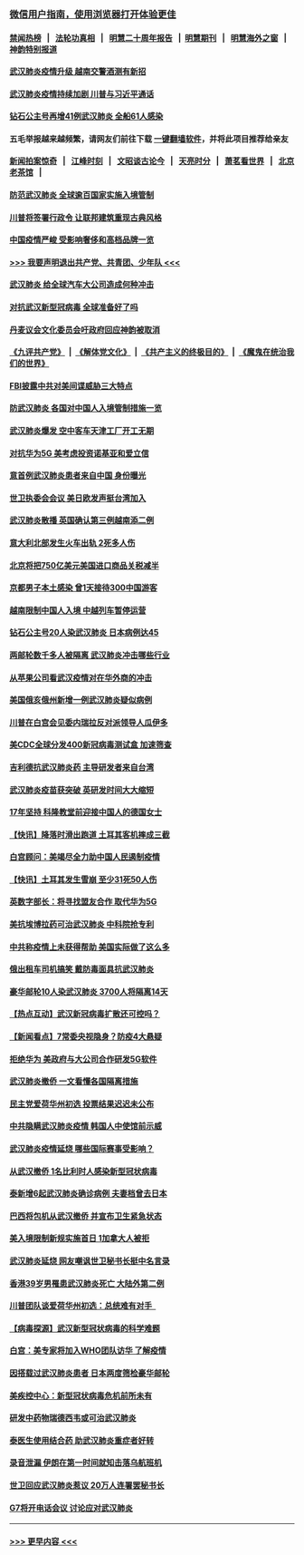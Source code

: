 ### [微信用户指南，使用浏览器打开体验更佳](https://github.com/gfw-breaker/banned-news1/blob/master/indexes/wechat-guide.md?t=0)
#### [禁闻热榜](热点新闻.md?t=0)  &nbsp;&nbsp;|&nbsp;&nbsp; [法轮功真相](https://github.com/gfw-breaker/truth/blob/master/README.md?t=0) &nbsp;&nbsp;|&nbsp;&nbsp; [明慧二十周年报告](https://github.com/gfw-breaker/mh-reports/blob/master/README.md?t=0) &nbsp;&nbsp;|&nbsp;&nbsp;[明慧期刊](https://github.com/gfw-breaker/mh-qikan) &nbsp;&nbsp;|&nbsp;&nbsp; [明慧海外之窗](https://github.com/gfw-breaker/mh-news/blob/master/README.md?t=0) &nbsp;&nbsp;|&nbsp;&nbsp; [神韵特别报道](https://github.com/gfw-breaker/mh-news/blob/master/shenyun.md?t=0)
#### [武汉肺炎疫情升级 越南交警酒测有新招](../pages/nsc418/n11851632.md?t=02072244) 
#### [武汉肺炎疫情持续加剧 川普与习近平通话](../pages/nsc418/n11851613.md?t=02072244) 
#### [钻石公主号再增41例武汉肺炎 全船61人感染](../pages/nsc418/n11850401.md?t=02072244) 
#### 五毛举报越来越频繁，请网友们前往下载 [一键翻墙软件](https://github.com/gfw-breaker/ssr-accounts)，并将此项目推荐给亲友
#### [新闻拍案惊奇](https://github.com/gfw-breaker/banned-news1/blob/master/pages/link4.md) &nbsp;&nbsp;|&nbsp;&nbsp; [江峰时刻](https://github.com/gfw-breaker/banned-news1/blob/master/pages/link4.md) &nbsp;&nbsp;|&nbsp;&nbsp; [文昭谈古论今](https://github.com/gfw-breaker/banned-news1/blob/master/pages/link4.md) &nbsp;&nbsp;|&nbsp;&nbsp; [天亮时分](https://github.com/gfw-breaker/banned-news1/blob/master/pages/link4.md) &nbsp;&nbsp;|&nbsp;&nbsp; [萧茗看世界](https://github.com/gfw-breaker/banned-news1/blob/master/pages/link4.md) &nbsp;&nbsp;|&nbsp;&nbsp; [北京老茶馆](https://github.com/gfw-breaker/banned-news1/blob/master/pages/link4.md) &nbsp;&nbsp;|&nbsp;&nbsp; 
#### [防范武汉肺炎 全球逾百国家实施入境管制](../pages/nsc418/n11850557.md?t=02072244) 
#### [川普将签署行政令 让联邦建筑重现古典风格](../pages/nsc418/n11850654.md?t=02072244) 
#### [中国疫情严峻 受影响奢侈和高档品牌一览](../pages/nsc418/n11850319.md?t=02072244) 
#### [>>> 我要声明退出共产党、共青团、少年队 <<<](https://github.com/begood0513/goodnews/blob/master/quit/letter.md) 
#### [武汉肺炎 给全球汽车大公司造成何种冲击](../pages/nsc418/n11850056.md?t=02072244) 
#### [对抗武汉新型冠病毒 全球准备好了吗](../pages/nsc418/n11850142.md?t=02072244) 
#### [丹麦议会文化委员会吁政府回应神韵被取消](../pages/nsc418/n11849312.md?t=02072244) 
#### [《九评共产党》](https://github.com/begood0513/9ping.md/blob/master/README.md) &nbsp;|&nbsp; [《解体党文化》](../../../../jtdwh.md/blob/master/README.md)  &nbsp;|&nbsp; [《共产主义的终极目的》](../../../../gczydzjmd.md/blob/master/README.md) &nbsp;|&nbsp; [《魔鬼在统治我们的世界》](../../../../mgztzwmdsj.md/blob/master/README.md) 
#### [FBI披露中共对美间谍威胁三大特点](../pages/nsc418/n11849700.md?t=02072244) 
#### [防武汉肺炎 各国对中国人入境管制措施一览](../pages/nsc418/n11838726.md?t=02072244) 
#### [武汉肺炎爆发 空中客车天津工厂开工无期](../pages/nsc418/n11849634.md?t=02072244) 
#### [对抗华为5G 美考虑投资诺基亚和爱立信](../pages/nsc418/n11849510.md?t=02072244) 
#### [意首例武汉肺炎患者来自中国 身份曝光](../pages/nsc418/n11849454.md?t=02072244) 
#### [世卫执委会会议 美日欧发声挺台湾加入](../pages/nsc418/n11849433.md?t=02072244) 
#### [武汉肺炎散播 英国确认第三例越南添二例](../pages/nsc418/n11849439.md?t=02072244) 
#### [意大利北部发生火车出轨 2死多人伤](../pages/nsc418/n11848999.md?t=02072244) 
#### [北京将把750亿美元美国进口商品关税减半](../pages/nsc418/n11848896.md?t=02072244) 
#### [京都男子本土感染 曾1天接待300中国游客](../pages/nsc418/n11848641.md?t=02072244) 
#### [越南限制中国人入境 中越列车暂停运营](../pages/nsc418/n11847844.md?t=02072244) 
#### [钻石公主号20人染武汉肺炎 日本病例达45](../pages/nsc418/n11847823.md?t=02072244) 
#### [两邮轮数千多人被隔离 武汉肺炎冲击哪些行业](../pages/nsc418/n11847456.md?t=02072244) 
#### [从苹果公司看武汉疫情对在华外商的冲击](../pages/nsc418/n11847586.md?t=02072244) 
#### [美国俄亥俄州新增一例武汉肺炎疑似病例](../pages/nsc418/n11847714.md?t=02072244) 
#### [川普在白宫会见委内瑞拉反对派领导人瓜伊多](../pages/nsc418/n11847391.md?t=02072244) 
#### [美CDC全球分发400新冠病毒测试盒 加速筛查](../pages/nsc418/n11847260.md?t=02072244) 
#### [吉利德抗武汉肺炎药 主导研发者来自台湾](../pages/nsc418/n11847064.md?t=02072244) 
#### [武汉肺炎疫苗获突破 英研发时间大大缩短](../pages/nsc418/n11846915.md?t=02072244) 
#### [17年坚持 科隆教堂前迎接中国人的德国女士](../pages/nsc418/n11846781.md?t=02072244) 
#### [【快讯】降落时滑出跑道 土耳其客机摔成三截](../pages/nsc418/n11847021.md?t=02072244) 
#### [白宫顾问：美竭尽全力助中国人民遏制疫情](../pages/nsc418/n11846756.md?t=02072244) 
#### [【快讯】土耳其发生雪崩 至少31死50人伤](../pages/nsc418/n11846680.md?t=02072244) 
#### [英数字部长：将寻找盟友合作 取代华为5G](../pages/nsc418/n11846485.md?t=02072244) 
#### [美抗埃博拉药可治武汉肺炎 中科院抢专利](../pages/nsc418/n11846409.md?t=02072244) 
#### [中共称疫情上未获得帮助 美国实际做了这么多](../pages/nsc418/n11846008.md?t=02072244) 
#### [俄出租车司机搞笑 戴防毒面具抗武汉肺炎](../pages/nsc418/n11845703.md?t=02072244) 
#### [豪华邮轮10人染武汉肺炎 3700人将隔离14天](../pages/nsc418/n11845543.md?t=02072244) 
#### [【热点互动】武汉新冠病毒扩散还可控吗？](../pages/nsc418/n11844750.md?t=02072244) 
#### [【新闻看点】7常委央视隐身？防疫4大悬疑](../pages/nsc418/n11844611.md?t=02072244) 
#### [拒绝华为 美政府与大公司合作研发5G软件](../pages/nsc418/n11844625.md?t=02072244) 
#### [武汉肺炎撤侨 一文看懂各国隔离措施](../pages/nsc418/n11844216.md?t=02072244) 
#### [民主党爱荷华州初选 投票结果迟迟未公布](../pages/nsc418/n11844207.md?t=02072244) 
#### [中共隐瞒武汉肺炎疫情 韩国人中使馆前示威](../pages/nsc418/n11844084.md?t=02072244) 
#### [武汉肺炎疫情延烧 哪些国际赛事受影响？](../pages/nsc418/n11843958.md?t=02072244) 
#### [从武汉撤侨 1名比利时人感染新型冠状病毒](../pages/nsc418/n11843977.md?t=02072244) 
#### [泰新增6起武汉肺炎确诊病例 夫妻档曾去日本](../pages/nsc418/n11843900.md?t=02072244) 
#### [巴西将包机从武汉撤侨 并宣布卫生紧急状态](../pages/nsc418/n11843418.md?t=02072244) 
#### [美入境限制新规实施首日 1加拿大人被拒](../pages/nsc418/n11843058.md?t=02072244) 
#### [武汉肺炎延烧 网友嘲讽世卫秘书长挺中名言录](../pages/nsc418/n11843056.md?t=02072244) 
#### [香港39岁男罹患武汉肺炎死亡 大陆外第二例](../pages/nsc418/n11843026.md?t=02072244) 
#### [川普团队谈爱荷华州初选：总统难有对手  ](../pages/nsc418/n11842867.md?t=02072244) 
#### [【病毒探源】武汉新型冠状病毒的科学难题](../pages/nsc418/n11842176.md?t=02072244) 
#### [白宫：美专家将加入WHO团队访华 了解疫情](../pages/nsc418/n11842198.md?t=02072244) 
#### [因搭载过武汉肺炎患者 日本两度筛检豪华邮轮](../pages/nsc418/n11842447.md?t=02072244) 
#### [美疾控中心：新型冠状病毒危机前所未有](../pages/nsc418/n11842406.md?t=02072244) 
#### [研发中药物瑞德西韦或可治武汉肺炎](../pages/nsc418/n11842100.md?t=02072244) 
#### [泰医生使用结合药 助武汉肺炎重症者好转](../pages/nsc418/n11842096.md?t=02072244) 
#### [录音泄漏 伊朗在第一时间就知击落乌航班机](../pages/nsc418/n11842002.md?t=02072244) 
#### [世卫回应武汉肺炎惹议 20万人连署罢秘书长](../pages/nsc418/n11841664.md?t=02072244) 
#### [G7将开电话会议 讨论应对武汉肺炎](../pages/nsc418/n11841658.md?t=02072244) 

----
#### [ >>> 更早内容 <<< ](../indexes/nsc418-earlier.md)

